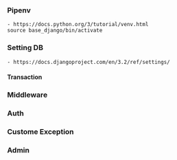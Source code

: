 ### Pipenv 
    - https://docs.python.org/3/tutorial/venv.html
    source base_django/bin/activate


### Setting DB
    - https://docs.djangoproject.com/en/3.2/ref/settings/


#### Transaction

### Middleware

### Auth

### Custome Exception


### Admin

